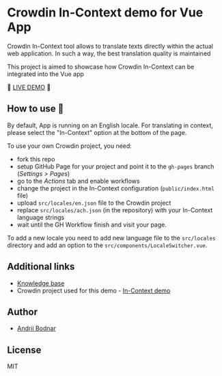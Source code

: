# Crowdin In-Context demo for Vue App

Crowdin In-Context tool allows to translate texts directly within the actual web application. In such a way, the best translation quality is maintained

This project is aimed to showcase how Crowdin In-Context can be integrated into the Vue app

:rocket: [LIVE DEMO](https://andrii-bodnar.github.io/crowdin-in-context-demo/) :rocket:

## How to use :wrench:

By default, App is running on an English locale. For translating in context, please select the "In-Context" option at the bottom of the page.

To use your own Crowdin project, you need:
- fork this repo
- setup GitHub Page for your project and point it to the `gh-pages` branch (*Settings > Pages*)
- go to the *Actions* tab and enable workflows
- change the project in the In-Context configuration (`public/index.html` file)
- upload `src/locales/en.json` file to the Crowdin project
- replace `src/locales/ach.json` (in the repository) with your In-Context language strings
- wait until the GH Workflow finish and visit your page.

To add a new locale you need to add new language file to the `src/locales` directory and add an option to the `src/components/LocaleSwitcher.vue`.

## Additional links

- [Knowledge base](https://support.crowdin.com/in-context-localization/)
- Crowdin project used for this demo - [In-Context demo](https://crowdin.com/project/in-context-demo)

## Author

- [Andrii Bodnar](https://github.com/andrii-bodnar)

## License

MIT
